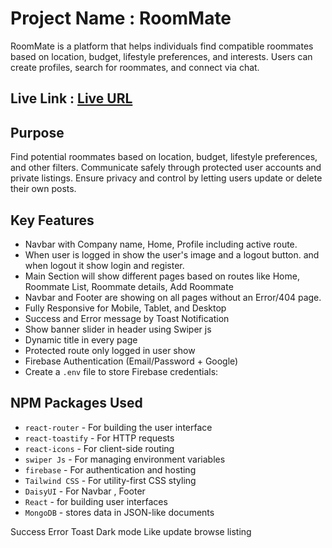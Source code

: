 # Project Name : RoomMate
RoomMate is a platform that helps individuals find compatible roommates based on location, budget, lifestyle preferences, and interests. Users can create profiles, search for roommates, and connect via chat.

## Live Link : [Live URL](https://subscription-box-df504.web.app)

## Purpose
Find potential roommates based on location, budget, lifestyle preferences, and other filters. Communicate safely through protected user accounts and private listings. Ensure privacy and control by letting users update or delete their own posts.

## Key Features
- Navbar with Company name, Home, Profile including active route.
- When user is logged in show the user's image and a logout button.  and when logout it show login and register.
- Main Section will show different pages based on routes like Home, Roommate List, Roommate details, Add Roommate
- Navbar and Footer are showing on all pages without an Error/404 page. 
- Fully Responsive for Mobile, Tablet, and Desktop
- Success and Error message by Toast Notification 
- Show banner slider in header using Swiper js
- Dynamic title in every page 
- Protected route only logged in user show 
- Firebase Authentication (Email/Password + Google)
- Create a `.env` file to store Firebase credentials:

## NPM Packages Used
- `react-router` - For building the user interface
- `react-toastify` - For HTTP requests
- `react-icons` - For client-side routing
- `swiper Js` - For managing environment variables
- `firebase` - For authentication and hosting
- `Tailwind CSS` - For utility-first CSS styling
- `DaisyUI` - For Navbar , Footer
- `React` - for building user interfaces
- `MongoDB` - stores data in JSON-like documents

Success Error Toast
Dark mode
Like update
browse listing
